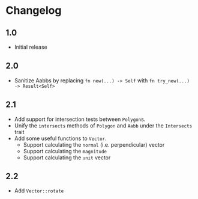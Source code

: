 # Changelog

## 1.0
- Initial release

## 2.0
- Sanitize Aabbs by replacing `fn new(...) -> Self` with `fn try_new(...) -> Result<Self>`

## 2.1
- Add support for intersection tests between `Polygon`s.
- Unify the `intersects` methods of `Polygon` and `Aabb` under the `Intersects` trait
- Add some useful functions to `Vector`.
    - Support calculating the `normal` (i.e. perpendicular) vector
    - Support calculating the `magnitude`
    - Support calculating the `unit` vector

## 2.2
- Add `Vector::rotate`
